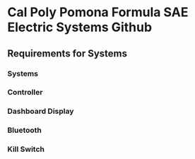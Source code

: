 # Cal Poly Pomona Formula SAE Electric Systems Github

## Requirements for Systems
### Systems
### Controller
### Dashboard Display
### Bluetooth
### Kill Switch



